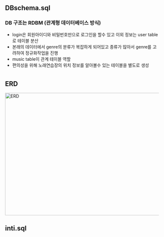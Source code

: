 ## DBschema.sql


### DB 구조는 RDBM (관계형 데이터베이스 방식)

+ login은 회원아이디와 비밀번호만으로 로그인을 할수 있고 이외 정보는 user table로 테이블 분산
+ 본래의 데이터에서 genre의 분류가 복잡하게 되어있고 종류가 많아서 genre를 고려하여 정규화작업을 진행
+ music table이 관계 테이블 역할
+ 편의성을 위해 노래연습장의 위치 정보를 알아볼수 있는 테이블을 별도로 생성

#





## ERD
<img 
src="https://github.com/user-attachments/assets/1e19ec62-7b22-4840-b81b-dd6320400315"
width="700px"
height="400px"
title="px 100"
alt="ERD"></img><br/>


## inti.sql
